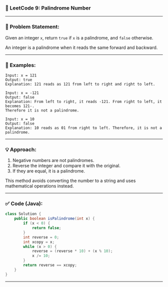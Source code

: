 ### 📘 LeetCode 9: Palindrome Number
---

### 🧠 Problem Statement:

Given an integer `x`, return `true` if `x` is a palindrome, and `false` otherwise.

An integer is a palindrome when it reads the same forward and backward.

---

### 🧮 Examples:

```
Input: x = 121
Output: true
Explanation: 121 reads as 121 from left to right and right to left.
```

```
Input: x = -121
Output: false
Explanation: From left to right, it reads -121. From right to left, it becomes 121-.
Therefore it is not a palindrome.
```

```
Input: x = 10
Output: false
Explanation: 10 reads as 01 from right to left. Therefore, it is not a palindrome.
```

---

### 💡 Approach:

1. Negative numbers are not palindromes.
2. Reverse the integer and compare it with the original.
3. If they are equal, it is a palindrome.

This method avoids converting the number to a string and uses mathematical operations instead.

---

### ✅ Code (Java):

```java
class Solution {
    public boolean isPalindrome(int x) {
        if (x < 0) {
            return false;
        }
        int reverse = 0;
        int xcopy = x;
        while (x > 0) {
            reverse = (reverse * 10) + (x % 10);
            x /= 10;
        }
        return reverse == xcopy;
    }
}
```

---


